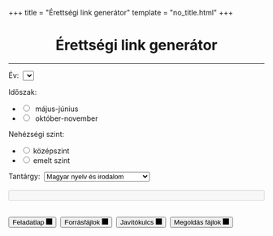 +++
title = "Érettségi link generátor"
template = "no_title.html"
+++

<style>
h1 {
  text-align: center;
}

input[type="url"] {
  width: 100%;
  color: #6D6D6D !important;
}

.buttons {
  margin-block-start: 2rem;
}

.button-group {
  display: flex;
  flex-wrap: wrap;
  gap: 0.5rem;
}

@media (max-width: 600px) {
  .button-group {
    justify-content: center;
  }
}

button.external::after {
  -webkit-mask-image: var(--icon-external);
  display: inline-block;
  opacity: var(--dim-opacity);
  mask-image: var(--icon-external);
  mask-size: cover;
  margin-inline-start: .25rem;
  background-color: currentColor;
  width: max(.75rem,.75em);
  height: max(.75rem,.75em);
  content: "";
}

button:disabled {
  color: #6D6D6D;
}

button:disabled:hover {
  color: #6D6D6D !important;
}

</style>

# Érettségi link generátor

<div id="generator-container" class="container">
      <hr />
      <form id="final-exam-form" action="">
        <div class="input-group">
          <label for="year">Év:&nbsp;</label>
          <select name="year" class="input-element" id="year"></select>
        </div>
        <p>Időszak:</p>
          <ul>
            <li>
              <input
                type="radio"
                name="period"
                class="input-element"
                id="may"
                value="may"
              />
              <label for="may">&nbsp;május-június</label>
            </li>
            <li>
              <input
                type="radio"
                name="period"
                class="input-element"
                id="october"
                value="october"
              />
              <label for="october">&nbsp;október-november</label>
            </li>
          </ul>
          <p>Nehézségi szint:</p>
          <ul>
            <li>
              <input
                type="radio"
                name="difficulty"
                class="input-element"
                id="middle"
                value="middle"
              />
              <label for="middle">középszint</label>
            </li>
            <li>
              <input
                type="radio"
                name="difficulty"
                class="input-element"
                id="advanced"
                value="advanced"
              />
              <label for="advanced">emelt szint</label>
            </li>
          </ul>
        <div class="input-group">
          <label for="subject">Tantárgy:&nbsp;</label>
          <select name="subject" class="input-element" id="subject">
            <option value="magyir" id="magyir">Magyar nyelv és irodalom</option>
            <option value="mat" id="mat">Matematika</option>
            <option value="tort" id="tort">Történelem</option>
            <option value="angol" id="angol">Angol nyelv</option>
            <option value="inf" id="inf">Informatika (közismereti)</option>
            <option value="infoism" id="infoism">
              Informatikai ismeretek (ágazati)
            </option>
            <option value="digkult" id="digkult">Digitális kultúra</option>
          </select>
        </div>
        <br />
        <input type="url" name="output" id="output" disabled />
        <br />
        <div class="buttons button-group">
          <button class="btn external" id="task" href="">Feladatlap</button>
          <button class="btn external" id="sourcefiles" href="">Forrásfájlok</button>
          <button class="btn external" id="solution" href="">Javítókulcs</button>
          <button class="btn external" id="solutionfiles" href="">Megoldás fájlok</button>
        </div>
      </form>
    </div>

<script src="https://cdn.statically.io/gh/ymstnt/erettsegi-link-generator/main/script.js"></script>
